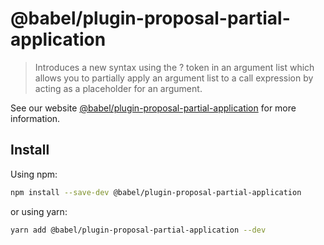 # @babel/plugin-proposal-partial-application

>  Introduces a new syntax using the ? token in an argument list which allows you to partially apply an argument list to a call expression by acting as a placeholder for an argument.

See our website [@babel/plugin-proposal-partial-application](https://babeljs.io/docs/en/next/babel-plugin-proposal-partial-application.html) for more information.

## Install

Using npm:

```sh
npm install --save-dev @babel/plugin-proposal-partial-application
```

or using yarn:

```sh
yarn add @babel/plugin-proposal-partial-application --dev
```

